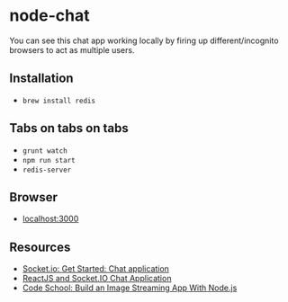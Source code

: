 # node-chat

You can see this chat app working locally by firing up different/incognito browsers to act as multiple users.

## Installation
* `brew install redis`


## Tabs on tabs on tabs
* `grunt watch`
* `npm run start`
* `redis-server`


## Browser
* [localhost:3000](http://localhost:3000/)


## Resources
* [Socket.io: Get Started: Chat application](http://socket.io/get-started/chat/)
* [ReactJS and Socket.IO Chat Application](http://danialk.github.io/blog/2013/06/16/reactjs-and-socket-dot-io-chat-application/)
* [Code School: Build an Image Streaming App With Node.js](https://www.codeschool.com/screencasts/build-an-image-streaming-app-with-node-js/)
